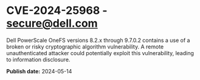 # CVE-2024-25968 - secure@dell.com

Dell PowerScale OneFS versions 8.2.x through 9.7.0.2 contains a use of a broken or risky cryptographic algorithm vulnerability. A remote unauthenticated attacker could potentially exploit this vulnerability, leading to information disclosure.

**Publish date:** 2024-05-14
